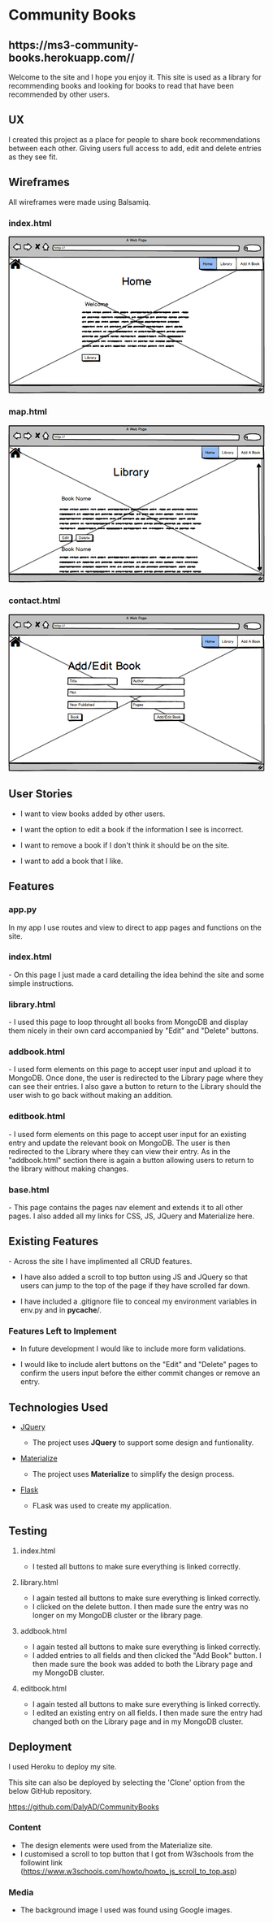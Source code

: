 # Community Books

<h2>https://ms3-community-books.herokuapp.com//</h2>

Welcome to the site and I hope you enjoy it. This site is used as a library for recommending books and looking for books to read that have been recommended by other users.
 
## UX
 
I created this project as a place for people to share book recommendations between each other. Giving users full access to add, edit and delete entries as they see fit.

<h2>Wireframes</h2>

All wireframes were made using Balsamiq.

<h3>index.html</h3>
<div align="center">
    <img src="wireframes/Home.png">
</div>

<h3>map.html</h3>
<div align="center">
    <img src="wireframes/Library.png">
</div>

<h3>contact.html</h3>
<div align="center">
    <img src="wireframes/AddEditBook.png">
</div>

<h2>User Stories</h2>

- I want to view books added by other users.
  
- I want the option to edit a book if the information I see is incorrect.

- I want to remove a book if I don't think it should be on the site.

- I want to add a book that I like.

<h2>Features</h2>

<h3>app.py</h3>

In my app I use routes and view to direct to app pages and functions on the site.

<h3>index.html</h3>
- On this page I just made a card detailing the idea behind the site and some simple instructions.

<h3>library.html</h3>
- I used this page to loop throught all books from MongoDB and display them nicely in their own card accompanied by "Edit" and "Delete" buttons.

<h3>addbook.html</h3>
- I used form elements on this page to accept user input and upload it to MongoDB. Once done, the user is redirected to the Library page where they can see their entries.
I also gave a button to return to the Library should the user wish to go back without making an addition.

<h3>editbook.html</h3>
- I used form elements on this page to accept user input for an existing entry and update the relevant book on MongoDB. The user is then redirected to the Library where they
can view their entry. As in the "addbook.html" section there is again a button allowing users to return to the library without making changes.

<h3>base.html</h3>
- This page contains the pages nav element and extends it to all other pages. I also added all my links for CSS, JS, JQuery and Materialize here.
 
<h2>Existing Features</h2>
- Across the site I have implimented all CRUD features.

- I have also added a scroll to top button using JS and JQuery so that users can jump to the top of the page if they have scrolled far down.

- I have included a .gitignore file to conceal my environment variables in env.py and in __pycache__/.

### Features Left to Implement
- In future development I would like to include more form validations.

- I would like to include alert buttons on the "Edit" and "Delete" pages to confirm the users input before the either commit changes or remove an entry.

## Technologies Used

- [JQuery](https://jquery.com)
    - The project uses **JQuery** to support some design and funtionality.

- [Materialize](https://materializecss.com/)
    - The project uses **Materialize** to simplify the design process.
    
- [Flask](https://flask.palletsprojects.com/en/1.1.x/)
    - FLask was used to create my application.

## Testing

1. index.html
    - I tested all buttons to make sure everything is linked correctly.

2. library.html
    - I again tested all buttons to make sure everything is linked correctly. 
    - I clicked on the delete button. I then made sure the entry was no longer on my MongoDB cluster or the library page.

3. addbook.html
    - I again tested all buttons to make sure everything is linked correctly. 
    - I added entries to all fields and then clicked the "Add Book" button. I then made sure the book was added to both the Library page and my MongoDB cluster.

4. editbook.html
    - I again tested all buttons to make sure everything is linked correctly. 
    - I edited an existing entry on all fields. I then made sure the entry had changed both on the Library page and in my MongoDB cluster.

## Deployment

I used Heroku to deploy my site.

This site can also be deployed by selecting the 'Clone' option from the below GitHub repository.

https://github.com/DalyAD/CommunityBooks

### Content
- The design elements were used from the Materialize site.
- I customised a scroll to top button that I got from W3schools from the followint link (https://www.w3schools.com/howto/howto_js_scroll_to_top.asp)

### Media
- The background image I used was found using Google images.
